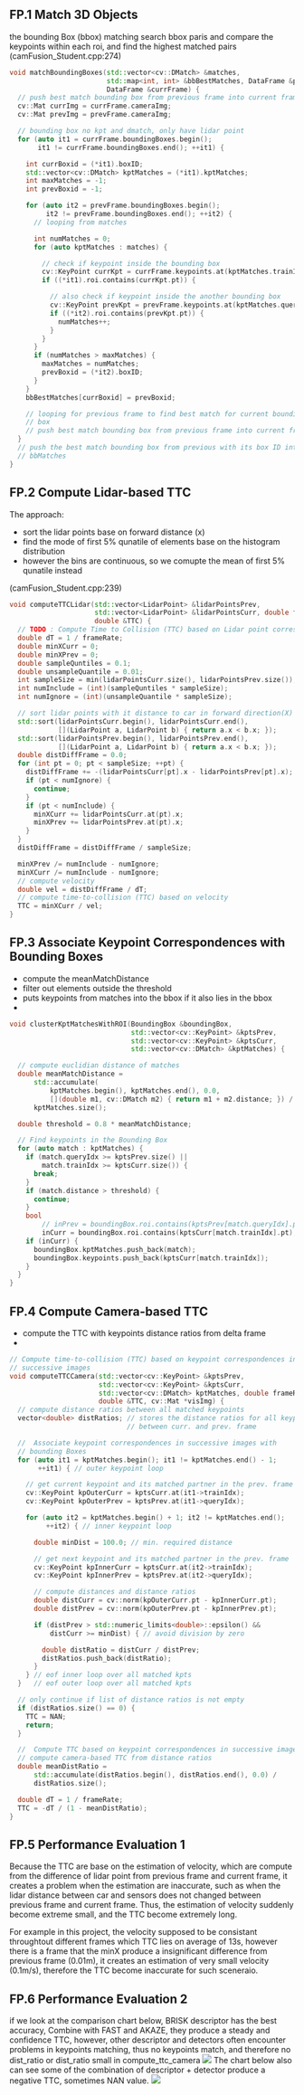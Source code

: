 
## FP.1 Match 3D Objects
the bounding Box (bbox) matching search bbox paris and compare the keypoints within each roi, and find the highest matched pairs
(camFusion_Student.cpp:274)

````cpp
void matchBoundingBoxes(std::vector<cv::DMatch> &matches,
                        std::map<int, int> &bbBestMatches, DataFrame &prevFrame,
                        DataFrame &currFrame) {
  // push best match bounding box from previous frame into current frame
  cv::Mat currImg = currFrame.cameraImg;
  cv::Mat prevImg = prevFrame.cameraImg;

  // bounding box no kpt and dmatch, only have lidar point
  for (auto it1 = currFrame.boundingBoxes.begin();
       it1 != currFrame.boundingBoxes.end(); ++it1) {

    int currBoxid = (*it1).boxID;
    std::vector<cv::DMatch> kptMatches = (*it1).kptMatches;
    int maxMatches = -1;
    int prevBoxid = -1;

    for (auto it2 = prevFrame.boundingBoxes.begin();
         it2 != prevFrame.boundingBoxes.end(); ++it2) {
      // looping from matches

      int numMatches = 0;
      for (auto kptMatches : matches) {

        // check if keypoint inside the bounding box
        cv::KeyPoint currKpt = currFrame.keypoints.at(kptMatches.trainIdx);
        if ((*it1).roi.contains(currKpt.pt)) {

          // also check if keypoint inside the another bounding box
          cv::KeyPoint prevKpt = prevFrame.keypoints.at(kptMatches.queryIdx);
          if ((*it2).roi.contains(prevKpt.pt)) {
            numMatches++;
          }
        }
      }
      if (numMatches > maxMatches) {
        maxMatches = numMatches;
        prevBoxid = (*it2).boxID;
      }
    }
    bbBestMatches[currBoxid] = prevBoxid;

    // looping for previous frame to find best match for current bounding
    // box
    // push best match bounding box from previous frame into current frame
  }
  // push the best match bounding box from previous with its box ID into
  // bbMatches
}
````

## FP.2 Compute Lidar-based TTC
The approach:
- sort the lidar points base on forward distance (x)
- find the mode of first 5% qunatile of elements base on the histogram distribution
- however the bins are continuous, so we comupte the mean of first 5% qunatile instead 

(camFusion_Student.cpp:239)

````cpp
void computeTTCLidar(std::vector<LidarPoint> &lidarPointsPrev,
                     std::vector<LidarPoint> &lidarPointsCurr, double frameRate,
                     double &TTC) {
  // TODO : Compute Time to Collision (TTC) based on Lidar point correspondences
  double dT = 1 / frameRate;
  double minXCurr = 0;
  double minXPrev = 0;
  double sampleQuntiles = 0.1;
  double unsampleQuantile = 0.01;
  int sampleSize = min(lidarPointsCurr.size(), lidarPointsPrev.size());
  int numInclude = (int)(sampleQuntiles * sampleSize);
  int numIgnore = (int)(unsampleQuantile * sampleSize);

  // sort lidar points with it distance to car in forward direction(X)
  std::sort(lidarPointsCurr.begin(), lidarPointsCurr.end(),
            [](LidarPoint a, LidarPoint b) { return a.x < b.x; });
  std::sort(lidarPointsPrev.begin(), lidarPointsPrev.end(),
            [](LidarPoint a, LidarPoint b) { return a.x < b.x; });
  double distDiffFrame = 0.0;
  for (int pt = 0; pt < sampleSize; ++pt) {
    distDiffFrame += -(lidarPointsCurr[pt].x - lidarPointsPrev[pt].x);
    if (pt < numIgnore) {
      continue;
    }
    if (pt < numInclude) {
      minXCurr += lidarPointsCurr.at(pt).x;
      minXPrev += lidarPointsPrev.at(pt).x;
    }
  }
  distDiffFrame = distDiffFrame / sampleSize;

  minXPrev /= numInclude - numIgnore;
  minXCurr /= numInclude - numIgnore;
  // compute velocity
  double vel = distDiffFrame / dT;
  // compute time-to-collision (TTC) based on velocity
  TTC = minXCurr / vel;
}
````

## FP.3 Associate Keypoint Correspondences with Bounding Boxes
- compute the meanMatchDistance
- filter out elements outside the threshold
- puts keypoints from matches into the bbox if it also lies in the bbox
- 
````cpp
void clusterKptMatchesWithROI(BoundingBox &boundingBox,
                              std::vector<cv::KeyPoint> &kptsPrev,
                              std::vector<cv::KeyPoint> &kptsCurr,
                              std::vector<cv::DMatch> &kptMatches) {

  // compute euclidian distance of matches
  double meanMatchDistance =
      std::accumulate(
          kptMatches.begin(), kptMatches.end(), 0.0,
          [](double m1, cv::DMatch m2) { return m1 + m2.distance; }) /
      kptMatches.size();

  double threshold = 0.8 * meanMatchDistance;

  // Find keypoints in the Bounding Box
  for (auto match : kptMatches) {
    if (match.queryIdx >= kptsPrev.size() ||
        match.trainIdx >= kptsCurr.size()) {
      break;
    }
    if (match.distance > threshold) {
      continue;
    }
    bool
        // inPrev = boundingBox.roi.contains(kptsPrev[match.queryIdx].pt),
        inCurr = boundingBox.roi.contains(kptsCurr[match.trainIdx].pt);
    if (inCurr) {
      boundingBox.kptMatches.push_back(match);
      boundingBox.keypoints.push_back(kptsCurr[match.trainIdx]);
    }
  }
}
````

## FP.4 Compute Camera-based TTC
- compute the TTC with keypoints distance ratios from delta frame
- 
````cpp
// Compute time-to-collision (TTC) based on keypoint correspondences in
// successive images
void computeTTCCamera(std::vector<cv::KeyPoint> &kptsPrev,
                      std::vector<cv::KeyPoint> &kptsCurr,
                      std::vector<cv::DMatch> kptMatches, double frameRate,
                      double &TTC, cv::Mat *visImg) {
  // compute distance ratios between all matched keypoints
  vector<double> distRatios; // stores the distance ratios for all keypoints
                             // between curr. and prev. frame

  //  Associate keypoint correspondences in successive images with
  // bounding Boxes
  for (auto it1 = kptMatches.begin(); it1 != kptMatches.end() - 1;
       ++it1) { // outer keypoint loop

    // get current keypoint and its matched partner in the prev. frame
    cv::KeyPoint kpOuterCurr = kptsCurr.at(it1->trainIdx);
    cv::KeyPoint kpOuterPrev = kptsPrev.at(it1->queryIdx);

    for (auto it2 = kptMatches.begin() + 1; it2 != kptMatches.end();
         ++it2) { // inner keypoint loop

      double minDist = 100.0; // min. required distance

      // get next keypoint and its matched partner in the prev. frame
      cv::KeyPoint kpInnerCurr = kptsCurr.at(it2->trainIdx);
      cv::KeyPoint kpInnerPrev = kptsPrev.at(it2->queryIdx);

      // compute distances and distance ratios
      double distCurr = cv::norm(kpOuterCurr.pt - kpInnerCurr.pt);
      double distPrev = cv::norm(kpOuterPrev.pt - kpInnerPrev.pt);

      if (distPrev > std::numeric_limits<double>::epsilon() &&
          distCurr >= minDist) { // avoid division by zero

        double distRatio = distCurr / distPrev;
        distRatios.push_back(distRatio);
      }
    } // eof inner loop over all matched kpts
  }   // eof outer loop over all matched kpts

  // only continue if list of distance ratios is not empty
  if (distRatios.size() == 0) {
    TTC = NAN;
    return;
  }

  //  Compute TTC based on keypoint correspondences in successive images
  // compute camera-based TTC from distance ratios
  double meanDistRatio =
      std::accumulate(distRatios.begin(), distRatios.end(), 0.0) /
      distRatios.size();

  double dT = 1 / frameRate;
  TTC = -dT / (1 - meanDistRatio);
}
````

## FP.5 Performance Evaluation 1
Because the TTC are base on the estimation of velocity, which are compute from the difference of lidar point from previous frame and current frame, it creates a problem when the estimation are inaccurate, such as when the lidar distance between car and sensors does not changed between previous frame and current frame. Thus, the estimation of velocity suddenly become extreme small, and the TTC become extremely long.

For example in this project, the velocity supposed to be consistant throughtout different frames which TTC lies on average of 13s, however there is a frame that the minX produce a insignificant difference from previous frame (0.01m), it creates an estimation of very small velocity (0.1m/s), therefore the TTC become inaccurate for such sceneraio.

## FP.6 Performance Evaluation 2
if we look at the comparison chart below, BRISK descriptor has the best accuracy, Combine with FAST and AKAZE, they produce a steady and confidence TTC,
however, other descriptor and detectors often encounter problems in keypoints matching, thus no keypoints match, and therefore no dist_ratio or dist_ratio small in compute_ttc_camera
![](./data_comparison.jpeg)
The chart below also can see some of the combination of descriptor + detector produce a negative TTC, sometimes NAN value.
![](./perf_eval.jpeg)
